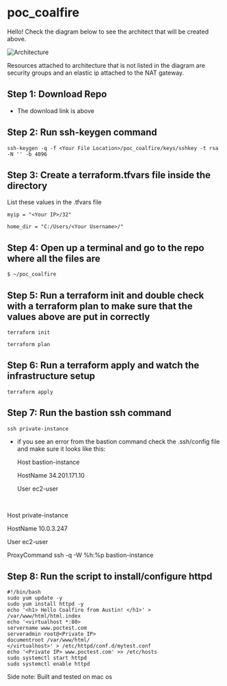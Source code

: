 # poc_coalfire
Hello! Check the diagram below to see the architect that will be created above.

![Architecture](https://github.com/quiik/poc_coalfire/blob/main/image.jpg?raw=true)

<p>Resources attached to architecture that is not listed in the diagram are security groups and an elastic ip attached to the NAT gateway.</p>

<h2> Step 1: Download Repo </h2>

- The download link is above

<h2> Step 2: Run ssh-keygen command </h2>
    
    
    ssh-keygen -q -f <Your File Location>/poc_coalfire/keys/sshkey -t rsa -N '' -b 4096
    

<h2> Step 3: Create a terraform.tfvars file inside the directory </h2>
<p> List these values in the .tfvars file </p>

    myip = "<Your IP>/32"

    home_dir = "C:/Users/<Your Username>/"
    
<h2> Step 4: Open up a terminal and go to the repo where all the files are </h2>

    $ ~/poc_coalfire

<h2> Step 5: Run a terraform init and double check with a terraform plan to make sure that the values above are put in correctly </h2>

    terraform init
    
    terraform plan

<h2> Step 6: Run a terraform apply and watch the infrastructure setup </h2>

    terraform apply
     
<h2> Step 7: Run the bastion ssh command </h2>

    ssh private-instance    

- if you see an error from the bastion command check the .ssh/config file and make sure it looks like this:
    
  <p>Host bastion-instance <br></p>
  <p> HostName 34.201.171.10 <br></p>
  <p> User ec2-user <br></p>
     <br>
 <p>Host private-instance <br></p>
 <p> HostName 10.0.3.247 <br></p>
 <p> User ec2-user <br></p>
 <p> ProxyCommand ssh -q -W %h:%p bastion-instance <br></p>
  
<h2> Step 8: Run the script to install/configure httpd </h2>


    #!/bin/bash
    sudo yum update -y
    sudo yum install httpd -y
    echo '<h1> Hello Coalfire from Austin! </h1>' > /var/www/html/html.index
    echo '<virtualhost *:80> 
    servername www.poctest.com 
    serveradmin root@<Private IP>
    documentroot /var/www/html/ 
    </virtualhost>' > /etc/httpd/conf.d/mytest.conf
    echo '<Private IP> www.poctest.com' >> /etc/hosts
    sudo systemctl start httpd
    sudo systemctl enable httpd
    
   
<p> Side note: Built and tested on mac os </p>
